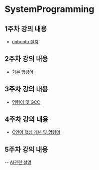 # SystemProgramming

## 1주차 강의 내용

- [unbuntu 설치](https://github.com/sungwo0/SystemProgramming/blob/main/0307/README.md)

## 2주차 강의 내용

- [기본 명령어](https://github.com/sungwo0/SystemProgramming/blob/main/0314/README.md)

## 3주차 강의 내용

- [명령어 및 GCC](https://github.com/sungwo0/SystemProgramming/blob/main/0321/README.md)

## 4주차 강의 내용

- [C언어 핵심 개념 및 명령어](https://github.com/sungwo0/SystemProgramming/blob/main/0328/README.md)

## 5주차 강의 내용

-- [AI관련 설명](https://github.com/sungwo0/SystemProgramming/blob/main/0404/README.md)
